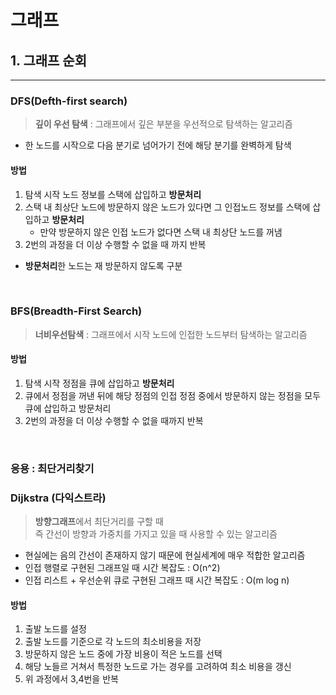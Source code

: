 # 그래프
## 1. 그래프 순회
***
### DFS(Defth-first search)
> **깊이 우선 탐색** : 그래프에서 깊은 부분을 우선적으로 탐색하는 알고리즘
- 한 노드를 시작으로 다음 분기로 넘어가기 전에 해당 분기를 완벽하게 탐색

#### 방법
1. 탐색 시작 노드 정보를 스택에 삽입하고 **방문처리**
2. 스택 내 최상단 노드에 방문하지 않은 노드가 있다면 그 인접노드 정보를 스택에 삽입하고 **방문처리**
    - 만약 방문하지 않은 인접 노드가 없다면 스택 내 최상단 노드를 꺼냄
3. 2번의 과정을 더 이상 수행할 수 없을 때 까지 반복
- **방문처리**한 노드는 재 방문하지 않도록 구분

<br/>

### BFS(Breadth-First Search)
> **너비우선탐색** : 그래프에서 시작 노드에 인접한 노드부터 탐색하는 알고리즘

#### 방법
1. 탐색 시작 정점을 큐에 삽입하고 **방문처리**
2. 큐에서 정점을 꺼낸 뒤에 해당 정점의 인접 정점 중에서 방문하지 않는 정점을 모두 큐에 삽입하고 방문처리
3. 2번의 과정을 더 이상 수행할 수 없을 때까지 반복

<br/>

### 응용 : 최단거리찾기
### Dijkstra (다익스트라)
> **방향그래프**에서 최단거리를 구할 때
> <br/> 즉 간선이 방향과 가중치를 가지고 있을 때 사용할 수 있는 알고리즘

- 현실에는 음의 간선이 존재하지 않기 때문에 현실세계에 매우 적합한 알고리즘
- 인접 행렬로 구현된 그래프일 때 시간 복잡도 : O(n^2)
- 인접 리스트 + 우선순위 큐로 구현된 그래프 때 시간 복잡도 : O(m log n)

#### 방법
1. 출발 노드를 설정
2. 출발 노드를 기준으로 각 노드의 최소비용을 저장
3. 방문하지 않은 노드 중에 가장 비용이 적은 노드를 선택
4. 해당 노들르 거쳐서 특정한 노드로 가는 경우를 고려하여 최소 비용을 갱신
5. 위 과정에서 3,4번을 반복
